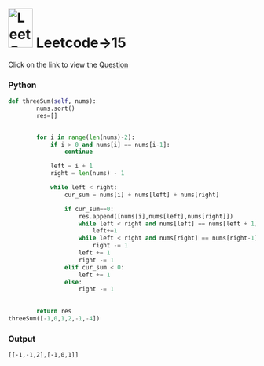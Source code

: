 
# <img src="https://leetcode.com/_next/static/images/logo-ff2b712834cf26bf50a5de58ee27bcef.png" alt="LeetCode Logo" width="50" height="80"> Leetcode->15 

Click on the link to view the [Question](https://leetcode.com/problems/running-sum-of-1d-array/description/)


### Python
```python
def threeSum(self, nums):       
        nums.sort()
        res=[]
       

        for i in range(len(nums)-2):
            if i > 0 and nums[i] == nums[i-1]:
                continue

            left = i + 1
            right = len(nums) - 1

            while left < right:
                cur_sum = nums[i] + nums[left] + nums[right]

                if cur_sum==0:
                    res.append([nums[i],nums[left],nums[right]])
                    while left < right and nums[left] == nums[left + 1]:
                        left+=1
                    while left < right and nums[right] == nums[right-1]:
                        right -= 1
                    left += 1
                    right -= 1
                elif cur_sum < 0:
                    left += 1
                else:
                    right -= 1
                
                    
        return res
threeSum([-1,0,1,2,-1,-4])
```
### Output
```
[[-1,-1,2],[-1,0,1]]
```
